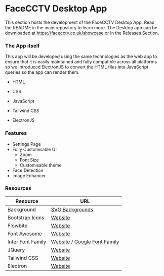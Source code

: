 # FaceCCTV Desktop App

This section hosts the development of the FaceCCTV Desktop App. Read the README in the main repository to learn more. The Desktop app can be downloaded at https://facecctv.co.uk/showcase or in the Releases Section.

### The App itself

This app will be developed using the same technologies as the web app to ensure that it is easily maintained and fully compatible across all platforms so we introduced ElectronJS to convert the HTML files into JavaScript queries so the app can render them.

- HTML

- CSS

- JavaScript

- Tailwind CSS

- ElectronJS

### Features

- Settings Page
- Fully Customisable UI
  - Zoom
  - Font Size
  - Customisable theme
- Face Detection 
- Image Enhancer

### Resources

| Resource          | URL                                                                                               |
| ----------------- | ------------------------------------------------------------------------------------------------- |
| Background        | [SVG Backgrounds](https://www.svgbackgrounds.com)                                                 |
| Bootstrap Icons   | [Website](https://icons.getbootstrap.com)                                                         |
| Flowbite          | [Website](https://flowbite.com)                                                                   |
| Font Awesome      | [Website](https://fontawesome.com)                                                                |
| Inter Font Family | [Website](https://rsms.me/inter/) / [Google Font Family](https://fonts.google.com/specimen/Inter) |
| JQuery            | [Website](https://jquery.com)                                                                     |
| Tailwind CSS      | [Website](https://tailwindcss.com)                                                                |
| Electron          | [Website](https://www.electronjs.org)                                                             |
